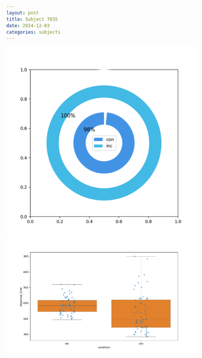 ```yaml
---
layout: post
title: Subject 7035
date: 2024-12-03
categories: subjects
---
```


![](data/7035/run-1/7035_accuracy_by_condition.png)
![](data/7035/run-1/7035_rt.png)
